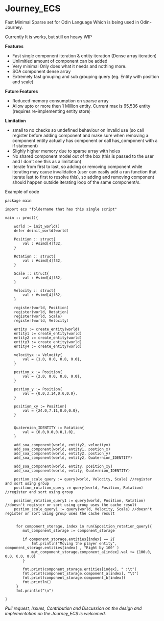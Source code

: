 # Journey_ECS
Fast Minimal Sparse set for Odin Language Which is being used in Odin-Journey.

Currently It is works, but still on heavy WIP
</br>

**Features**
- Fast single component iteration & entity iteration (Dense array iteration) 
- Unlimitied amount of component can be added
- Very minimal Only does what it needs and nothing more.
- SOA component dense array
- Extremely fast grouping and sub grouping query (eg. Entity with position and scale)

**Future Features**
- Reduced memory consumption on sparse array
- Allow upto or more then 1 Million entity. Current max is 65,536 entity (requires re-implementing entity store)


**Limitation**
- small to no checks so undefined behaviour on invalid use (so call register before adding component and make sure when removing a component entity actually has component or call has_component with a if statement)
- Slighly higher memory due to sparse array with holes 
- No shared component model out of the box (this is passed to the user and I don't see this as a limitation)
- Iterate from first to last, so adding or removing component while iterating may cause invalidation (user can easily add a run function that iterate last to first to resolve this), so adding and removing component should happen outside iterating loop of the same component/s.


Example of code 
```odin
package main

import ecs "foldername that has this single script"

main :: proc(){

    world := init_world()
    defer deinit_world(world)

    Position :: struct{
        val : #simd[4]f32,
    }

    Rotation :: struct{
        val : #simd[4]f32,
    }

    Scale :: struct{
        val : #simd[4]f32,
    }

    Velocity :: struct{
        val : #simd[4]f32,
    }

    register(world, Position)
    register(world, Rotation)
    register(world, Scale)
    register(world, Velocity)
    
    entity := create_entity(world)
    entity1 := create_entity(world) 
    entity2 := create_entity(world) 
    entity3 := create_entity(world) 
    entity4 := create_entity(world)

    velocityx := Velocity{
        val = {1.0, 0.0, 0.0, 0.0},
    }

    postion_x := Position{
        val = {2.0, 0.0, 0.0, 0.0},
    }

    postion_y := Position{
        val = {0.0,3.14,0.0,0.0},
    }

    position_xy := Position{
        val = {24.0,7.11,0.0,0.0},
    }
   

    Quaternion_IDENTITY := Rotation{
        val = {0.0,0.0,0.0,1.0},
    }

    add_soa_component(world, entity2, velocityx)
    add_soa_component(world, entity1, postion_x)
    add_soa_component(world, entity2, postion_y)
    add_soa_component(world, entity2, Quaternion_IDENTITY)

    add_soa_component(world, entity, position_xy)
    add_soa_component(world, entity, Quaternion_IDENTITY)

    postion_scale_query := query(world, Velocity, Scale) //register and sort using group
    position_rotation_query := query(world, Position, Rotation) //register and sort using group

    position_rotation_query1 := query(world, Position, Rotation) //doesn't register or sort using group uses the cache result
    postion_scale_query1 := query(world, Velocity, Scale) //doesn't register or sort using group uses the cache result
    
   
     for component_storage, index in run(&position_rotation_query){
        mut_component_storage := component_storage

        if component_storage.entities[index] == 2{
            fmt.println("Moving the player entity", component_storage.entities[index] , "Right by 100" )
            mut_component_storage.component_a[index].val += {100.0, 0.0, 0.0, 0.0}
        }

        fmt.print(component_storage.entities[index], " :\t")
        fmt.print(component_storage.component_a[index], "\t")
        fmt.print(component_storage.component_b[index])
        fmt.println()
     }
     fmt.println("\n")

}

```

*Pull request, Issues, Contribution and Discussion on the design and implementation on the Journey_ECS is welcomed.*
